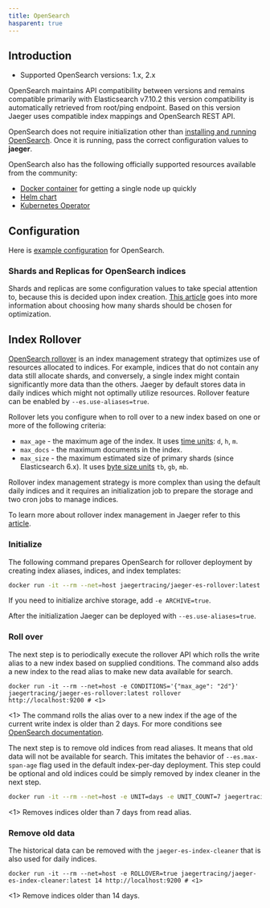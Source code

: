 ```yaml
---
title: OpenSearch
hasparent: true
---
```


## Introduction

* Supported OpenSearch versions: 1.x, 2.x

OpenSearch maintains API compatibility between versions and remains compatible primarily with Elasticsearch v7.10.2 this version compatibility is automatically retrieved from root/ping endpoint. Based on this version Jaeger uses compatible index mappings and OpenSearch REST API.

OpenSearch does not require initialization other than
[installing and running OpenSearch](https://opensearch.org/downloads.html).
Once it is running, pass the correct configuration values to **jaeger**.

OpenSearch also has the following officially supported resources available from the community:
- [Docker container](https://hub.docker.com/r/opensearchproject/opensearch) for getting a single node up quickly
- [Helm chart](https://artifacthub.io/packages/helm/opensearch-project-helm-charts/opensearch)
- [Kubernetes Operator](https://github.com/opensearch-project/opensearch-k8s-operator)

## Configuration

Here is [example configuration](https://github.com/jaegertracing/jaeger/blob/main/cmd/jaeger/config-opensearch.yaml) for OpenSearch.


### Shards and Replicas for OpenSearch indices

Shards and replicas are some configuration values to take special attention to, because this is decided upon
index creation. [This article](https://opster.com/guides/opensearch/opensearch-capacity-planning/how-to-choose-the-correct-number-of-shards-per-index-in-opensearch) goes into
more information about choosing how many shards should be chosen for optimization.

## Index Rollover

[OpenSearch rollover](https://opensearch.org/docs/latest/api-reference/index-apis/rollover/) is an index management strategy that optimizes use of resources allocated to indices.
For example, indices that do not contain any data still allocate shards, and conversely, a single index might contain significantly more data than the others.
Jaeger by default stores data in daily indices which might not optimally utilize resources. Rollover feature can be enabled by `--es.use-aliases=true`.

Rollover lets you configure when to roll over to a new index based on one or more of the following criteria:

* `max_age` - the maximum age of the index. It uses [time units](https://www.elastic.co/guide/en/elasticsearch/reference/master/common-options.html#time-units): `d`, `h`, `m`.
* `max_docs` - the maximum documents in the index.
* `max_size` - the maximum estimated size of primary shards (since Elasticsearch 6.x). It uses [byte size units](https://www.elastic.co/guide/en/elasticsearch/reference/master/common-options.html#byte-units) `tb`, `gb`, `mb`.

Rollover index management strategy is more complex than using the default daily indices and it requires an initialization job to prepare the storage and two cron jobs to manage indices.

To learn more about rollover index management in Jaeger refer to this
[article](https://medium.com/jaegertracing/using-elasticsearch-rollover-to-manage-indices-8b3d0c77915d).

### Initialize

The following command prepares OpenSearch for rollover deployment by creating index aliases, indices, and index templates:

```sh
docker run -it --rm --net=host jaegertracing/jaeger-es-rollover:latest init http://localhost:9200 # <1>
```

If you need to initialize archive storage, add `-e ARCHIVE=true`.

After the initialization Jaeger can be deployed with `--es.use-aliases=true`.

### Roll over

The next step is to periodically execute the rollover API which rolls the write alias to a new index based on supplied conditions. The command also adds a new index to the read alias to make new data available for search.

```shell
docker run -it --rm --net=host -e CONDITIONS='{"max_age": "2d"}' jaegertracing/jaeger-es-rollover:latest rollover  http://localhost:9200 # <1>
```

<1> The command rolls the alias over to a new index if the age of the current write index is older than 2 days. For more conditions see [OpenSearch documentation](https://opensearch.org/docs/latest/api-reference/index-apis/rollover/).

The next step is to remove old indices from read aliases. It means that old data will not be available for search. This imitates the behavior of `--es.max-span-age` flag used in the default index-per-day deployment. This step could be optional and old indices could be simply removed by index cleaner in the next step.

```sh
docker run -it --rm --net=host -e UNIT=days -e UNIT_COUNT=7 jaegertracing/jaeger-es-rollover:latest lookback  http://localhost:9200 # <1>
```

<1> Removes indices older than 7 days from read alias.

### Remove old data

The historical data can be removed with the `jaeger-es-index-cleaner` that is also used for daily indices.

```shell
docker run -it --rm --net=host -e ROLLOVER=true jaegertracing/jaeger-es-index-cleaner:latest 14 http://localhost:9200 # <1>
```

<1> Remove indices older than 14 days.